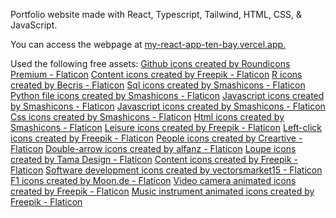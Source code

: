 Portfolio website made with React, Typescript, Tailwind, HTML, CSS, & JavaScript.

You can access the webpage at [my-react-app-ten-bay.vercel.app.](https://my-react-app-ten-bay.vercel.app/)

Used the following free assets:
<a href="https://www.flaticon.com/free-icons/github" title="github icons">Github icons created by Roundicons Premium - Flaticon</a>
<a href="https://www.flaticon.com/free-icons/content" title="content icons">Content icons created by Freepik - Flaticon</a>
<a href="https://www.flaticon.com/free-icons/r" title="r icons">R icons created by Becris - Flaticon</a>
<a href="https://www.flaticon.com/free-icons/sql" title="sql icons">Sql icons created by Smashicons - Flaticon</a>
<a href="https://www.flaticon.com/free-icons/python-file" title="python file icons">Python file icons created by Smashicons - Flaticon</a>
<a href="https://www.flaticon.com/free-icons/javascript" title="javascript icons">Javascript icons created by Smashicons - Flaticon</a>
<a href="https://www.flaticon.com/free-icons/javascript" title="javascript icons">Javascript icons created by Smashicons - Flaticon</a>
<a href="https://www.flaticon.com/free-icons/css" title="css icons">Css icons created by Smashicons - Flaticon</a>
<a href="https://www.flaticon.com/free-icons/html" title="html icons">Html icons created by Smashicons - Flaticon</a>
<a href="https://www.flaticon.com/free-icons/leisure" title="leisure icons">Leisure icons created by Freepik - Flaticon</a>
<a href="https://www.flaticon.com/free-icons/left-click" title="left-click icons">Left-click icons created by Freepik - Flaticon</a>
<a href="https://www.flaticon.com/free-icons/people" title="people icons">People icons created by Creartive - Flaticon</a>
<a href="https://www.flaticon.com/free-icons/double-arrow" title="double-arrow icons">Double-arrow icons created by alfanz - Flaticon</a>
<a href="https://www.flaticon.com/free-icons/loupe" title="loupe icons">Loupe icons created by Tama Design - Flaticon</a>
<a href="https://www.flaticon.com/free-icons/content" title="content icons">Content icons created by Freepik - Flaticon</a>
<a href="https://www.flaticon.com/free-icons/software-development" title="software development icons">Software development icons created by vectorsmarket15 - Flaticon</a>
<a href="https://www.flaticon.com/free-icons/f1" title="f1 icons">F1 icons created by Moon.de - Flaticon</a>
<a href="https://www.flaticon.com/free-animated-icons/video-camera" title="video camera animated icons">Video camera animated icons created by Freepik - Flaticon</a>
<a href="https://www.flaticon.com/free-animated-icons/music-instrument" title="music instrument animated icons">Music instrument animated icons created by Freepik - Flaticon</a>
